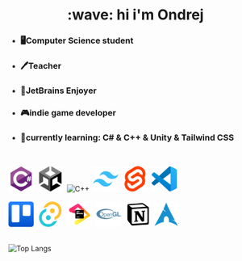 <h1 align="center"> :wave: hi i'm Ondrej </h1>

- ### 🖥️Computer Science student
- ### 🖊️Teacher
- ### 🎉JetBrains Enjoyer
- ### 🎮indie game developer
- ### 📖currently learning: C# & C++ & Unity & Tailwind CSS
  <br>
<div>
  <img src="https://github.com/devicons/devicon/blob/master/icons/csharp/csharp-original.svg" title="C#" alt="C#" width="50" height="50"/>&nbsp;
  <img src="https://raw.githubusercontent.com/devicons/devicon/6910f0503efdd315c8f9b858234310c06e04d9c0/icons/unity/unity-original.svg" title="Unity" alt="Unity" width="50" height="50"/>&nbsp;
  <img src="https://cdn-icons-png.flaticon.com/512/6132/6132222.png" title="C++" alt="C++" width="50" height="50"/>&nbsp;
  <img src="https://github.com/devicons/devicon/blob/master/icons/tailwindcss/tailwindcss-original.svg" title="Tailwind CSS" alt="Tailwind CSS" width="50" height="50"/>&nbsp;
  <img src="https://raw.githubusercontent.com/devicons/devicon/6910f0503efdd315c8f9b858234310c06e04d9c0/icons/svelte/svelte-original.svg" title="Svelte" alt="Svelte" width="50" height="50"/>&nbsp;
  <img src="https://raw.githubusercontent.com/devicons/devicon/6910f0503efdd315c8f9b858234310c06e04d9c0/icons/vscode/vscode-original.svg" title="VS Code" alt="VS Code" width="50" height="50"/>&nbsp;
  <br><br>
  <img src="https://github.com/devicons/devicon/blob/master/icons/trello/trello-original.svg" title="Trello" alt="Trello" width="50" height="50"/>&nbsp;
  <img src="https://github.com/devicons/devicon/blob/master/icons/tauri/tauri-original.svg" title="Tauri" alt="Tauri" width="50" height="50"/>&nbsp;
  <img src="https://github.com/devicons/devicon/blob/master/icons/jetbrains/jetbrains-original.svg" title="Jetbrains" alt="Jetbrains" width="50" height="50"/>&nbsp;
  <img src="https://github.com/devicons/devicon/blob/master/icons/opengl/opengl-plain.svg" title="OpenGL" alt="OpenGL" width="50" height="50"/>&nbsp;
  <img src="https://github.com/devicons/devicon/blob/master/icons/notion/notion-original.svg" title="Notion" alt="Notion" width="50" height="50"/>&nbsp;
  <img src="https://github.com/devicons/devicon/blob/master/icons/archlinux/archlinux-original.svg" title="Arch" alt="Arch" width="50" height="50"/>&nbsp;
</div>
<br>

![Top Langs](https://github-readme-stats.vercel.app/api/top-langs/?username=Janda2304&layout=compact&theme=dark)







